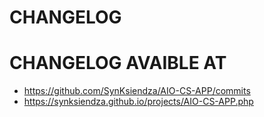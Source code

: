 # CHANGELOG

# CHANGELOG AVAIBLE AT
- https://github.com/SynKsiendza/AIO-CS-APP/commits
- https://synksiendza.github.io/projects/AIO-CS-APP.php